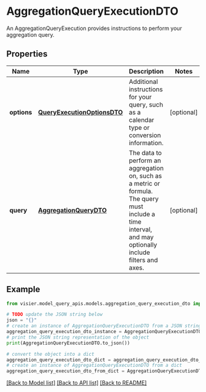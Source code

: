 # AggregationQueryExecutionDTO

An AggregationQueryExecution provides instructions to perform your aggregation query.

## Properties

Name | Type | Description | Notes
------------ | ------------- | ------------- | -------------
**options** | [**QueryExecutionOptionsDTO**](QueryExecutionOptionsDTO.md) | Additional instructions for your query, such as a calendar type or conversion information. | [optional] 
**query** | [**AggregationQueryDTO**](AggregationQueryDTO.md) | The data to perform an aggregation on, such as a metric or formula. The query must include a time interval,  and may optionally include filters and axes. | [optional] 

## Example

```python
from visier.model_query_apis.models.aggregation_query_execution_dto import AggregationQueryExecutionDTO

# TODO update the JSON string below
json = "{}"
# create an instance of AggregationQueryExecutionDTO from a JSON string
aggregation_query_execution_dto_instance = AggregationQueryExecutionDTO.from_json(json)
# print the JSON string representation of the object
print(AggregationQueryExecutionDTO.to_json())

# convert the object into a dict
aggregation_query_execution_dto_dict = aggregation_query_execution_dto_instance.to_dict()
# create an instance of AggregationQueryExecutionDTO from a dict
aggregation_query_execution_dto_from_dict = AggregationQueryExecutionDTO.from_dict(aggregation_query_execution_dto_dict)
```
[[Back to Model list]](../README.md#documentation-for-models) [[Back to API list]](../README.md#documentation-for-api-endpoints) [[Back to README]](../README.md)


